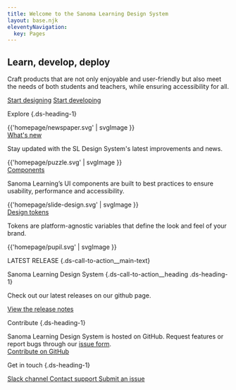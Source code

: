 ```yaml
---
title: Welcome to the Sanoma Learning Design System
layout: base.njk
eleventyNavigation:
  key: Pages
---
```


<div class="ds-homepage-wrapper">
<section class="ds-hero-block">

# Learn, develop, deploy

Craft products that are not only enjoyable and user-friendly but also meet the needs of both students and teachers, while ensuring accessibility for all.

<span>
  <a class="ds-button-cta-negative" href="/categories/getting-started/designers"><sl-icon name="far-pen-ruler"></sl-icon>Start designing</a>
  <a class="ds-button-cta-negative" href="/categories/getting-started/developers"><sl-icon name="far-code"></sl-icon>Start developing</a>
</span>
</section>

<section class="ds-explore">

Explore {.ds-heading-1}

<div class="ds-explore-wrapper">

<div class="ds-explore__whats-new ds-explore__card">

<div class="ds-explore__card-image">
{{'homepage/newspaper.svg' | svgImage }}
</div>

<div class="ds-heading-2">
<a href="/categories/whats-new/" aria-describedby="whatsNewParagraph">
What's new
</a>
</div>

<p id="whatsNewParagraph">Stay updated with the SL Design System's latest improvements and news.</p>

</div>

<div class="ds-explore__components ds-explore__card">

<div class="ds-explore__card-image">
{{'homepage/puzzle.svg' | svgImage }}
</div>

<div class="ds-heading-2">
<a href="/categories/components/overview/" aria-describedby="componentsParagraph">
Components
</a>
</div>

<p id="componentsParagraph">Sanoma Learning’s UI components are built to best practices to ensure usability, performance and accessibility.</p>

</div>

<div class="ds-explore__design-tokens ds-explore__card">

<div class="ds-explore__card-image">
{{'homepage/slide-design.svg' | svgImage }}
</div>

<div class="ds-heading-2">
<a href="/categories/design-tokens/color" aria-describedby="tokensParagraph">
Design tokens
</a>
</div>

<p id="tokensParagraph">Tokens are platform-agnostic variables that define the look and feel of your brand.</p>

</div>



</div>

</section>

<section class="ds-call-to-action">


{{'homepage/pupil.svg' | svgImage }}


<div class="ds-call-to-action__description">

LATEST RELEASE {.ds-call-to-action__main-text}

Sanoma Learning Design System {.ds-call-to-action__heading .ds-heading-1}

Check out our latest releases on our github page.

<a class="ds-call-to-action__link" href="https://github.com/sl-design-system/components/releases" target="_blank">
  View the release notes 
</a>

</div>

</section>

<section class="ds-contact-block">

<div class="ds-contact-block__contribute">

Contribute {.ds-heading-1}

<div class="ds-contact-block__description">
Sanoma Learning Design System is hosted on GitHub. Request features or report bugs through our <a class="ds-contact-block__description-link" href="https://github.com/sl-design-system/components/issues/new/choose" target="_blank">issue form</a>.
</div>

<a class="ds-contact-block__button" href="https://github.com/sl-design-system/components/blob/main/CONTRIBUTING.md" target="_blank">
<sl-icon name="fab-github"></sl-icon> Contribute on GitHub
</a>

</div>

<div class="ds-contact-block__get-in-touch">

Get in touch {.ds-heading-1}

<a class="ds-contact-block__link ds-contact-block__slack" href="https://sanoma.slack.com/archives/C03SA9HUUA3" target="_blank">
<sl-icon name="fab-slack"></sl-icon> Slack channel
</a>

<a class="ds-contact-block__link ds-contact-block__question" href="mailto:designsystem@sanoma.com">
<sl-icon name="far-messages-question"></sl-icon>
Contact support
</a>

<a class="ds-contact-block__link ds-contact-block__bug" href="https://github.com/sl-design-system/components/issues/new/choose" target="_blank">
<sl-icon name="far-bug"></sl-icon>
Submit an issue
</a>

</div>

</section>
</div>
